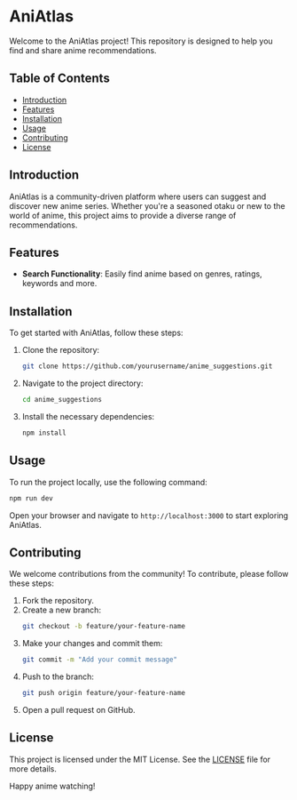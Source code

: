 # AniAtlas

Welcome to the AniAtlas project! This repository is designed to help you find and share anime recommendations.

## Table of Contents

- [Introduction](#introduction)
- [Features](#features)
- [Installation](#installation)
- [Usage](#usage)
- [Contributing](#contributing)
- [License](#license)

## Introduction

AniAtlas is a community-driven platform where users can suggest and discover new anime series. Whether you're a seasoned otaku or new to the world of anime, this project aims to provide a diverse range of recommendations.

## Features

- **Search Functionality**: Easily find anime based on genres, ratings, keywords and more.

## Installation

To get started with AniAtlas, follow these steps:

1. Clone the repository:
   ```bash
   git clone https://github.com/yourusername/anime_suggestions.git
   ```
2. Navigate to the project directory:
   ```bash
   cd anime_suggestions
   ```
3. Install the necessary dependencies:
   ```bash
   npm install
   ```

## Usage

To run the project locally, use the following command:

```bash
npm run dev
```

Open your browser and navigate to `http://localhost:3000` to start exploring AniAtlas.

## Contributing

We welcome contributions from the community! To contribute, please follow these steps:

1. Fork the repository.
2. Create a new branch:
   ```bash
   git checkout -b feature/your-feature-name
   ```
3. Make your changes and commit them:
   ```bash
   git commit -m "Add your commit message"
   ```
4. Push to the branch:
   ```bash
   git push origin feature/your-feature-name
   ```
5. Open a pull request on GitHub.

## License

This project is licensed under the MIT License. See the [LICENSE](LICENSE) file for more details.

Happy anime watching!
